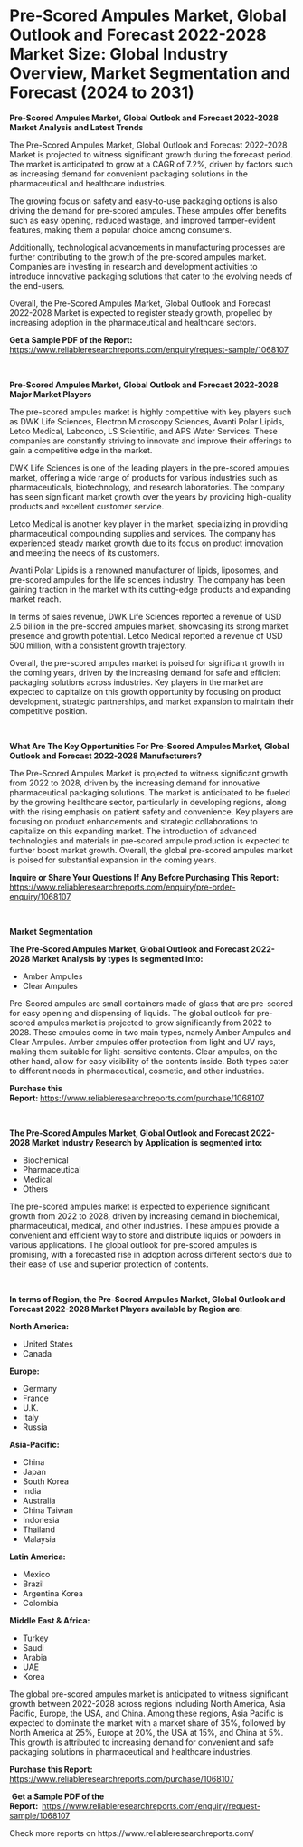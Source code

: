 <p><h1>Pre-Scored Ampules Market, Global Outlook and Forecast 2022-2028 Market Size: Global Industry Overview, Market Segmentation and Forecast (2024 to 2031)</h1></p><p><strong>Pre-Scored Ampules Market, Global Outlook and Forecast 2022-2028 Market Analysis and Latest Trends</strong></p>
<p><p>The Pre-Scored Ampules Market, Global Outlook and Forecast 2022-2028 Market is projected to witness significant growth during the forecast period. The market is anticipated to grow at a CAGR of 7.2%, driven by factors such as increasing demand for convenient packaging solutions in the pharmaceutical and healthcare industries. </p><p>The growing focus on safety and easy-to-use packaging options is also driving the demand for pre-scored ampules. These ampules offer benefits such as easy opening, reduced wastage, and improved tamper-evident features, making them a popular choice among consumers. </p><p>Additionally, technological advancements in manufacturing processes are further contributing to the growth of the pre-scored ampules market. Companies are investing in research and development activities to introduce innovative packaging solutions that cater to the evolving needs of the end-users.</p><p>Overall, the Pre-Scored Ampules Market, Global Outlook and Forecast 2022-2028 Market is expected to register steady growth, propelled by increasing adoption in the pharmaceutical and healthcare sectors.</p></p>
<p><strong>Get a Sample PDF of the Report:&nbsp;</strong> <a href="https://www.reliableresearchreports.com/enquiry/request-sample/1068107">https://www.reliableresearchreports.com/enquiry/request-sample/1068107</a></p>
<p>&nbsp;</p>
<p><strong>Pre-Scored Ampules Market, Global Outlook and Forecast 2022-2028 Major Market Players</strong></p>
<p><p>The pre-scored ampules market is highly competitive with key players such as DWK Life Sciences, Electron Microscopy Sciences, Avanti Polar Lipids, Letco Medical, Labconco, LS Scientific, and APS Water Services. These companies are constantly striving to innovate and improve their offerings to gain a competitive edge in the market.</p><p>DWK Life Sciences is one of the leading players in the pre-scored ampules market, offering a wide range of products for various industries such as pharmaceuticals, biotechnology, and research laboratories. The company has seen significant market growth over the years by providing high-quality products and excellent customer service.</p><p>Letco Medical is another key player in the market, specializing in providing pharmaceutical compounding supplies and services. The company has experienced steady market growth due to its focus on product innovation and meeting the needs of its customers.</p><p>Avanti Polar Lipids is a renowned manufacturer of lipids, liposomes, and pre-scored ampules for the life sciences industry. The company has been gaining traction in the market with its cutting-edge products and expanding market reach.</p><p>In terms of sales revenue, DWK Life Sciences reported a revenue of USD 2.5 billion in the pre-scored ampules market, showcasing its strong market presence and growth potential. Letco Medical reported a revenue of USD 500 million, with a consistent growth trajectory.</p><p>Overall, the pre-scored ampules market is poised for significant growth in the coming years, driven by the increasing demand for safe and efficient packaging solutions across industries. Key players in the market are expected to capitalize on this growth opportunity by focusing on product development, strategic partnerships, and market expansion to maintain their competitive position.</p></p>
<p>&nbsp;</p>
<p><strong>What Are The Key Opportunities For Pre-Scored Ampules Market, Global Outlook and Forecast 2022-2028 Manufacturers?</strong></p>
<p><p>The Pre-Scored Ampules Market is projected to witness significant growth from 2022 to 2028, driven by the increasing demand for innovative pharmaceutical packaging solutions. The market is anticipated to be fueled by the growing healthcare sector, particularly in developing regions, along with the rising emphasis on patient safety and convenience. Key players are focusing on product enhancements and strategic collaborations to capitalize on this expanding market. The introduction of advanced technologies and materials in pre-scored ampule production is expected to further boost market growth. Overall, the global pre-scored ampules market is poised for substantial expansion in the coming years.</p></p>
<p><strong>Inquire or Share Your Questions If Any Before Purchasing This Report:</strong> <a href="https://www.reliableresearchreports.com/enquiry/pre-order-enquiry/1068107">https://www.reliableresearchreports.com/enquiry/pre-order-enquiry/1068107</a></p>
<p>&nbsp;</p>
<p><strong>Market Segmentation</strong></p>
<p><strong>The Pre-Scored Ampules Market, Global Outlook and Forecast 2022-2028 Market Analysis by types is segmented into:</strong></p>
<p><ul><li>Amber Ampules</li><li>Clear Ampules</li></ul></p>
<p><p>Pre-Scored ampules are small containers made of glass that are pre-scored for easy opening and dispensing of liquids. The global outlook for pre-scored ampules market is projected to grow significantly from 2022 to 2028. These ampules come in two main types, namely Amber Ampules and Clear Ampules. Amber ampules offer protection from light and UV rays, making them suitable for light-sensitive contents. Clear ampules, on the other hand, allow for easy visibility of the contents inside. Both types cater to different needs in pharmaceutical, cosmetic, and other industries.</p></p>
<p><strong>Purchase this Report:&nbsp;</strong><a href="https://www.reliableresearchreports.com/purchase/1068107">https://www.reliableresearchreports.com/purchase/1068107</a></p>
<p>&nbsp;</p>
<p><strong>The Pre-Scored Ampules Market, Global Outlook and Forecast 2022-2028 Market Industry Research by Application is segmented into:</strong></p>
<p><ul><li>Biochemical</li><li>Pharmaceutical</li><li>Medical</li><li>Others</li></ul></p>
<p><p>The pre-scored ampules market is expected to experience significant growth from 2022 to 2028, driven by increasing demand in biochemical, pharmaceutical, medical, and other industries. These ampules provide a convenient and efficient way to store and distribute liquids or powders in various applications. The global outlook for pre-scored ampules is promising, with a forecasted rise in adoption across different sectors due to their ease of use and superior protection of contents.</p></p>
<p>&nbsp;</p>
<p><strong>In terms of Region, the Pre-Scored Ampules Market, Global Outlook and Forecast 2022-2028 Market Players available by Region are:</strong></p>
<p>
    <p> <strong> North America: </strong>
        <ul>
            <li>United States</li>
            <li>Canada</li>
        </ul>
        </p> 
    <p> <strong> Europe: </strong>
        <ul>
            <li>Germany</li>
            <li>France</li>
            <li>U.K.</li>
            <li>Italy</li>
            <li>Russia</li>
        </ul>
        </p> 
    <p> <strong> Asia-Pacific: </strong>
        <ul>
            <li>China</li>
            <li>Japan</li>
            <li>South Korea</li>
            <li>India</li>
            <li>Australia</li>
            <li>China Taiwan</li>
            <li>Indonesia</li>
            <li>Thailand</li>
            <li>Malaysia</li>
        </ul>
        </p> 
    <p> <strong> Latin America: </strong>
        <ul>
            <li>Mexico</li>
            <li>Brazil</li>
            <li>Argentina Korea</li>
            <li>Colombia</li>
        </ul>
        </p> 
    <p> <strong> Middle East & Africa: </strong>
        <ul>
            <li>Turkey</li>
            <li>Saudi</li>
            <li>Arabia</li>
            <li>UAE</li>
            <li>Korea</li>
        </ul>
    </p>
    </p>
<p><p>The global pre-scored ampules market is anticipated to witness significant growth between 2022-2028 across regions including North America, Asia Pacific, Europe, the USA, and China. Among these regions, Asia Pacific is expected to dominate the market with a market share of 35%, followed by North America at 25%, Europe at 20%, the USA at 15%, and China at 5%. This growth is attributed to increasing demand for convenient and safe packaging solutions in pharmaceutical and healthcare industries.</p></p>
<p><strong>Purchase this Report: </strong><a href="https://www.reliableresearchreports.com/purchase/1068107">https://www.reliableresearchreports.com/purchase/1068107</a></p>
<p>&nbsp;<strong>Get a Sample PDF of the Report:&nbsp;&nbsp;</strong><a href="https://www.reliableresearchreports.com/enquiry/request-sample/1068107">https://www.reliableresearchreports.com/enquiry/request-sample/1068107</a></p>
<p><strong></strong></p>
<p>Check more reports on https://www.reliableresearchreports.com/</p>